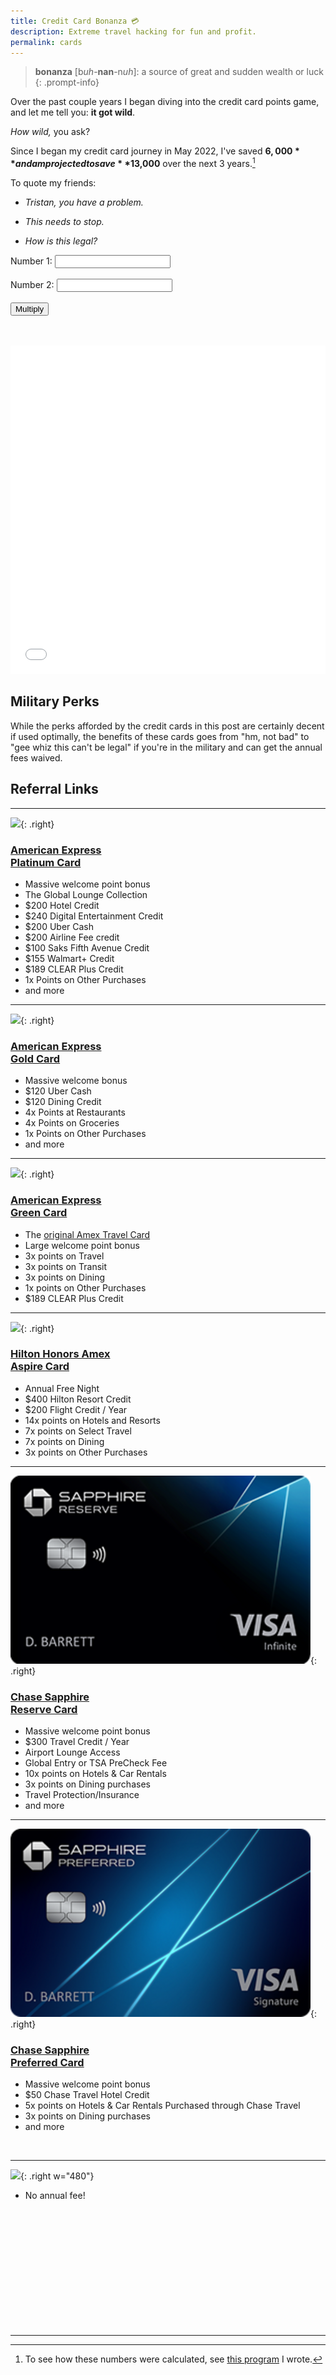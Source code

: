```yaml
---
title: Credit Card Bonanza 💳
description: Extreme travel hacking for fun and profit.
permalink: cards
---
```


> **bonanza** [b*uh*-**nan**-n*uh*]: a source of great and sudden wealth or luck
{: .prompt-info}

Over the past couple years I began diving into the credit card points game, and let me tell you: **it got wild**.

*How wild,* you ask?

Since I began my credit card journey in May 2022, I've saved **$6,000** and am projected to save **$13,000** over the next 3 years.[^1]

To quote my friends:
- *Tristan, you have a problem.*

- *This needs to stop.*

- *How is this legal?*

<label for="number1">Number 1:</label>
<input type="number" id="number1">
<br>
<br>
<label for="number2">Number 2:</label>
<input type="number" id="number2">
<br>
<br>
<button onclick="mult()">Multiply</button>
<div id="result"></div>
<br>
<br>

<script>
    function mult() {
        var num1 = document.getElementById('number1').value;
        var num2 = document.getElementById('number2').value;
        var f1 = parseFloat(num1);
        var f2 = parseFloat(num2);
        var result = f1 * f2;
        document.getElementById('result').innerText = 'Result : ' + result;
    }
</script>

<iframe id="igraph" scrolling="no" style="border:none;" seamless="seamless" src="/assets/graphs/cards.html" height="525" width="100%"></iframe>

## Military Perks
While the perks afforded by the credit cards in this post are certainly decent if used optimally, the benefits of these cards goes from "hm, not bad" to "gee whiz this can't be legal" if you're in the military and can get the annual fees waived.

## Referral Links

---

![](https://icm.aexp-static.com/acquisition/card-art/NUS000000237_480x304_straight_withname.png){: .right}

### [American Express<br>Platinum Card](https://americanexpress.com/en-us/referral/platinum-card?ref=TRIStWpHU2&XL=MIANS)
- Massive welcome point bonus
- The Global Lounge Collection
- $200 Hotel Credit
- $240 Digital Entertainment Credit
- $200 Uber Cash
- $200 Airline Fee credit
- $100 Saks Fifth Avenue Credit
- $155 Walmart+ Credit
- $189 CLEAR Plus Credit
- 1x Points on Other Purchases
- and more

---

![](https://icm.aexp-static.com/acquisition/card-art/NUS000000174_480x304_straight_withname.png){: .right}

### [American Express<br>Gold Card](https://americanexpress.com/en-us/referral/gold-card?ref=TRIStWt793&XL=MIANS)
- Massive welcome bonus
- $120 Uber Cash
- $120 Dining Credit
- 4x Points at Restaurants
- 4x Points on Groceries
- 1x Points on Other Purchases
- and more

---

![](https://icm.aexp-static.com/acquisition/card-art/NUS000000274_480x304_straight_withname.png){: .right}

### [American Express<br>Green Card](#american-expressgreen-card)
- The [original Amex Travel Card](https://www.americanexpress.com/en-us/credit-cards/credit-intel/amex-green-card-benefits/)
- Large welcome point bonus
- 3x points on Travel
- 3x points on Transit
- 3x points on Dining
- 1x points on Other Purchases
- $189 CLEAR Plus Credit

---

![](https://icm.aexp-static.com/acquisition/card-art/NUS000000329_480x304_straight_withname.png){: .right}

### [Hilton Honors Amex<br>Aspire Card](#hilton-honors-amexaspire-card)
- Annual Free Night
- $400 Hilton Resort Credit
- $200 Flight Credit / Year
- 14x points on Hotels and Resorts
- 7x points on Select Travel
- 7x points on Dining
- 3x points on Other Purchases

---

![](/assets/images/sapphire_reserve_card.png){: .right}

### [Chase Sapphire<br>Reserve Card](https://www.referyourchasecard.com/19o/PESUKFVCE7)
- Massive welcome point bonus
- $300 Travel Credit / Year
- Airport Lounge Access
- Global Entry or TSA PreCheck Fee
- 10x points on Hotels & Car Rentals
- 3x points on Dining purchases
- Travel Protection/Insurance
- and more

---

![](/assets/images/sapphire_preferred_card.png){: .right}

### [Chase Sapphire<br>Preferred Card](https://www.referyourchasecard.com/19o/PESUKFVCE7)
- Massive welcome point bonus
- $50 Chase Travel Hotel Credit
- 5x points on Hotels & Car Rentals Purchased through Chase Travel
- 3x points on Dining purchases
- and more

<br>

---

![](https://www.biltrewards.com/assets/bilt-card-theo.jpg){: .right w="480"}

- No annual fee!

<br>
<br>
<br>
<br>
<br>
<br>
<br>
<br>
<br>
<br>
<br>

---

[^1]: To see how these numbers were calculated, see [this program](https://github.com/tristan-white/chirpy-starter/blob/main/assets/graphs/credit_cards.py) I wrote.